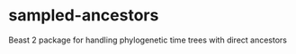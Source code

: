 sampled-ancestors
=================

Beast 2 package for handling phylogenetic time trees with direct ancestors
